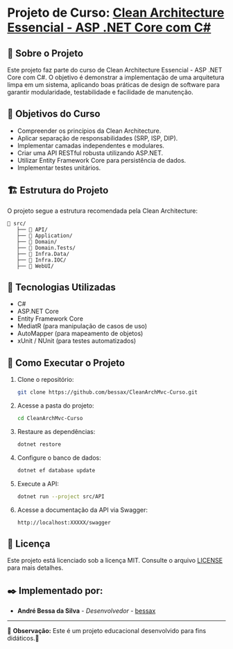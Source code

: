# Projeto de Curso: [Clean Architecture Essencial - ASP .NET Core com C#](https://www.udemy.com/course/clean-architecture-essencial-asp-net-core-com-c/)

## 📌 Sobre o Projeto
Este projeto faz parte do curso de Clean Architecture Essencial - ASP .NET Core com C#. O objetivo é demonstrar a implementação de uma arquitetura limpa em um sistema, aplicando boas práticas de design de software para garantir modularidade, testabilidade e facilidade de manutenção.

## 🎯 Objetivos do Curso
- Compreender os princípios da Clean Architecture.
- Aplicar separação de responsabilidades (SRP, ISP, DIP).
- Implementar camadas independentes e modulares.
- Criar uma API RESTful robusta utilizando ASP.NET.
- Utilizar Entity Framework Core para persistência de dados.
- Implementar testes unitários.

## 🏗️ Estrutura do Projeto
O projeto segue a estrutura recomendada pela Clean Architecture:

```
📂 src/
   ├── 📂 API/      
   ├── 📂 Application/           
   ├── 📂 Domain/
   ├── 📂 Domain.Tests/    
   ├── 📂 Infra.Data/
   ├── 📂 Infra.IOC/    
   ├── 📂 WebUI/            
```

## 🔧 Tecnologias Utilizadas
- C#
- ASP.NET Core
- Entity Framework Core
- MediatR (para manipulação de casos de uso)
- AutoMapper (para mapeamento de objetos)
- xUnit / NUnit (para testes automatizados)

## 🚀 Como Executar o Projeto
1. Clone o repositório:
   ```sh
   git clone https://github.com/bessax/CleanArchMvc-Curso.git
   ```
2. Acesse a pasta do projeto:
   ```sh
   cd CleanArchMvc-Curso
   ```
3. Restaure as dependências:
   ```sh
   dotnet restore
   ```
4. Configure o banco de dados:
   ```sh
   dotnet ef database update
   ```
5. Execute a API:
   ```sh
   dotnet run --project src/API
   ```
6. Acesse a documentação da API via Swagger:
   ```
   http://localhost:XXXXX/swagger
   ```

## 📝 Licença
Este projeto está licenciado sob a licença MIT. Consulte o arquivo [LICENSE](LICENSE) para mais detalhes.


## ✒️ Implementado por:
- **André Bessa da Silva** - _Desenvolvedor_  - [bessax](https://github.com/bessax)

---
📌 **Observação:** Este é um projeto educacional desenvolvido para fins didáticos.🎉

